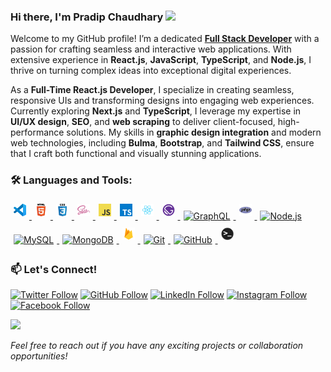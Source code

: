 ### Hi there, I'm Pradip Chaudhary <img src="https://media.giphy.com/media/hvRJCLFzcasrR4ia7z/giphy.gif" width="30" />


Welcome to my GitHub profile! I’m a dedicated **[Full Stack Developer](https://www.pradipchaudhary.com.np)** with a passion for crafting seamless and interactive web applications. With extensive experience in **React.js**, **JavaScript**, **TypeScript**, and **Node.js**, I thrive on turning complex ideas into exceptional digital experiences.

As a **Full-Time React.js Developer**, I specialize in creating seamless, responsive UIs and transforming designs into engaging web experiences. Currently exploring **Next.js** and **TypeScript**, I leverage my expertise in **UI/UX design**, **SEO**, and **web scraping** to deliver client-focused, high-performance solutions. My skills in **graphic design integration** and modern web technologies, including **Bulma**, **Bootstrap**, and **Tailwind CSS**, ensure that I craft both functional and visually stunning applications.



### 🛠️ Languages and Tools:

<p align="left">
  <a href="https://code.visualstudio.com/" target="_blank" title="Visual Studio Code">
    <img alt="Visual Studio Code" width="20px" src="https://raw.githubusercontent.com/github/explore/80688e429a7d4ef2fca1e82350fe8e3517d3494d/topics/visual-studio-code/visual-studio-code.png" style="padding: 5px;" />
  </a>
  <a href="https://developer.mozilla.org/en-US/docs/Web/HTML" target="_blank" title="HTML5">
    <img alt="HTML5" width="20px" src="https://raw.githubusercontent.com/github/explore/80688e429a7d4ef2fca1e82350fe8e3517d3494d/topics/html/html.png" style="padding: 5px;" />
  </a>
  <a href="https://developer.mozilla.org/en-US/docs/Web/CSS" target="_blank" title="CSS3">
    <img alt="CSS3" width="20px" src="https://raw.githubusercontent.com/github/explore/80688e429a7d4ef2fca1e82350fe8e3517d3494d/topics/css/css.png" style="padding: 5px;" />
  </a>
  <a href="https://sass-lang.com/" target="_blank" title="Sass">
    <img alt="Sass" width="20px" src="https://raw.githubusercontent.com/github/explore/80688e429a7d4ef2fca1e82350fe8e3517d3494d/topics/sass/sass.png" style="padding: 5px;" />
  </a>
  <a href="https://developer.mozilla.org/en-US/docs/Web/JavaScript" target="_blank" title="JavaScript">
    <img alt="JavaScript" width="20px" src="https://raw.githubusercontent.com/github/explore/80688e429a7d4ef2fca1e82350fe8e3517d3494d/topics/javascript/javascript.png" style="padding: 5px;" />
  </a>
  <a href="https://www.typescriptlang.org/" target="_blank" title="TypeScript">
    <img alt="TypeScript" width="20px" src="https://raw.githubusercontent.com/github/explore/80688e429a7d4ef2fca1e82350fe8e3517d3494d/topics/typescript/typescript.png" style="padding: 5px;" />
  </a>
  <a href="https://reactjs.org/" target="_blank" title="React">
    <img alt="React" width="20px" src="https://raw.githubusercontent.com/github/explore/80688e429a7d4ef2fca1e82350fe8e3517d3494d/topics/react/react.png" style="padding: 5px;" />
  </a>
  <a href="https://www.gatsbyjs.com/" target="_blank" title="Gatsby">
    <img alt="Gatsby" width="20px" src="https://raw.githubusercontent.com/github/explore/e94815998e4e0713912fed477a1f346ec04c3da2/topics/gatsby/gatsby.png" style="padding: 5px;" />
  </a>
  <a href="https://graphql.org/" target="_blank" title="GraphQL">
    <img alt="GraphQL" width="20px" src="https://cdn.jsdelivr.net/gh/devicons/devicon/icons/graphql/graphql-plain.svg" style="padding: 5px;" />
  </a>
  <a href="https://www.php.net/" target="_blank" title="PHP">
    <img alt="PHP" width="20px" src="https://raw.githubusercontent.com/github/explore/80688e429a7d4ef2fca1e82350fe8e3517d3494d/topics/php/php.png" style="padding: 5px;" />
  </a>
  <a href="https://nodejs.org/" target="_blank" title="Node.js">
    <img alt="Node.js" width="20px" src="https://cdn.jsdelivr.net/gh/devicons/devicon/icons/nodejs/nodejs-original.svg" style="padding: 5px;" />
  </a>
  <a href="https://www.mysql.com/" target="_blank" title="MySQL">
    <img alt="MySQL" width="20px" src="https://cdn.jsdelivr.net/gh/devicons/devicon/icons/mysql/mysql-original.svg" style="padding: 5px;" />
  </a>
  <a href="https://www.mongodb.com/" target="_blank" title="MongoDB">
    <img alt="MongoDB" width="20px" src="https://cdn.jsdelivr.net/gh/devicons/devicon/icons/mongodb/mongodb-original.svg" style="padding: 5px;" />
  </a>
  <a href="https://firebase.google.com/" target="_blank" title="Firebase">
    <img alt="Firebase" width="20px" src="https://raw.githubusercontent.com/github/explore/80688e429a7d4ef2fca1e82350fe8e3517d3494d/topics/firebase/firebase.png" style="padding: 5px;" />
  </a>
  <a href="https://git-scm.com/" target="_blank" title="Git">
    <img alt="Git" width="20px" src="https://cdn.jsdelivr.net/gh/devicons/devicon/icons/git/git-original.svg" style="padding: 5px;" />
  </a>
  <a href="https://github.com/" target="_blank" title="GitHub">
    <img alt="GitHub" width="20px" src="https://user-images.githubusercontent.com/3369400/139447912-e0f43f33-6d9f-45f8-be46-2df5bbc91289.png" style="padding: 5px;" />
  </a>
  <a href="https://www.gnu.org/software/bash/" target="_blank" title="Terminal">
    <img alt="Terminal" width="20px" src="https://raw.githubusercontent.com/github/explore/80688e429a7d4ef2fca1e82350fe8e3517d3494d/topics/terminal/terminal.png" style="padding: 5px;" />
  </a>
</p>



### 📫 Let's Connect!

[![Twitter Follow](https://img.shields.io/twitter/follow/pradipchaudhary?label=%40pradipchaudhary&style=social&logo=twitter&color=1DA1F2)](https://twitter.com/pradipchaudhary)
[![GitHub Follow](https://img.shields.io/github/followers/pradipchaudhary?style=social&logo=github&color=181717)](https://github.com/pradipchaudhary)
[![LinkedIn Follow](https://img.shields.io/badge/-LinkedIn-blue?style=social&logo=linkedin&color=0077B5)](https://linkedin.com/in/pradipchaudhary)
[![Instagram Follow](https://img.shields.io/badge/-Instagram-purple?style=social&logo=instagram&color=E4405F)](https://instagram.com/pradipchaudhary)
[![Facebook Follow](https://img.shields.io/badge/-Facebook-blue?style=social&logo=facebook&color=1877F2)](https://facebook.com/pradipchaudhary)

![](https://komarev.com/ghpvc/?username=pradipchaudhary&style=flat-square&color=green)

_Feel free to reach out if you have any exciting projects or collaboration opportunities!_
